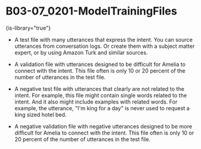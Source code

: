 # B03-07_0201-ModelTrainingFiles

{is-library="true"}

<snippet id="B03-07_0201-ModelTrainingFiles_snippet">



* A test file with many utterances that express the intent. You can source utterances from conversation logs. Or create them with a subject matter expert, or by using Amazon Turk and similar sources.

* A validation file with utterances designed to be difficult for Amelia to connect with the intent. This file often is only 10 or 20 percent of the number of utterances in the test file.

* A negative test file with utterances that clearly are not related to the intent. For example, this file might contain single words related to the intent. And it also might include examples with related words. For example, the utterance, "I'm king for a day" is never used to request a king sized hotel bed.

* A negative validation file with negative utterances designed to be more difficult for Amelia to connect with the intent. This file often is only 10 or 20 percent of the number of utterances in the test file.



</snippet>